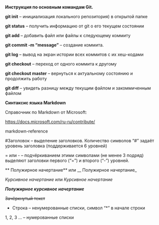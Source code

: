**Инструкция  по основным командам Git.**

**git init** – инициализация локального репозитория) в открытой папке

**git status** – получить информацию от git о его текущем состоянии  

**git add** – добавить файл или файлы к следующему коммиту

**git commit -m “message”** – создание коммита.

**git log** – вывод на экран истории всех коммитов с их хеш-кодами

**git checkout** – переход от одного коммита к другому

**git checkout master** – вернуться к актуальному состоянию и продолжить работу

**git diff** – увидеть разницу между текущим файлом и закоммиченным файлом

**Синтаксис языка Markdown**

 Справочник по Markdown от Microsoft:

https://docs.microsoft.com/ru-ru/contribute/

markdown-reference

#Заголовок – выделение заголовков. Количество символов “#” задаёт уровень заголовка  (поддерживается 6 уровней)

= или - – подчёркиванием этими символами (не менее 3 подряд) выделяют заголовки  первого (“=”) и второго (“-”) уровней.

** Полужирное начертание** или __ Полужирное начертание_

*Курсивное начертание* или _Курсивное начертание_

***Полужирное курсивное начертание***

~~Зачёркнутый текст~~

* Строка – ненумерованные списки, символ “*” в начале строки

1, 2, 3 … – нумерованные списки

